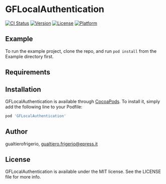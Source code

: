 # GFLocalAuthentication

[![CI Status](https://img.shields.io/travis/gualtierofrigerio/GFLocalAuthentication.svg?style=flat)](https://travis-ci.org/gualtierofrigerio/GFLocalAuthentication)
[![Version](https://img.shields.io/cocoapods/v/GFLocalAuthentication.svg?style=flat)](https://cocoapods.org/pods/GFLocalAuthentication)
[![License](https://img.shields.io/cocoapods/l/GFLocalAuthentication.svg?style=flat)](https://cocoapods.org/pods/GFLocalAuthentication)
[![Platform](https://img.shields.io/cocoapods/p/GFLocalAuthentication.svg?style=flat)](https://cocoapods.org/pods/GFLocalAuthentication)

## Example

To run the example project, clone the repo, and run `pod install` from the Example directory first.

## Requirements

## Installation

GFLocalAuthentication is available through [CocoaPods](https://cocoapods.org). To install
it, simply add the following line to your Podfile:

```ruby
pod 'GFLocalAuthentication'
```

## Author

gualtierofrigerio, gualtiero.frigerio@epress.it

## License

GFLocalAuthentication is available under the MIT license. See the LICENSE file for more info.
